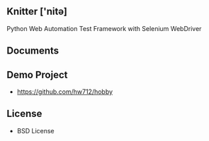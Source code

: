 Knitter ['nitə]
--------------------------------------------

Python Web Automation Test Framework with Selenium WebDriver


Documents
--------------------------------------------





Demo Project
--------------------------------------------

- https://github.com/hw712/hobby


License
--------------------------------------------

- BSD License








